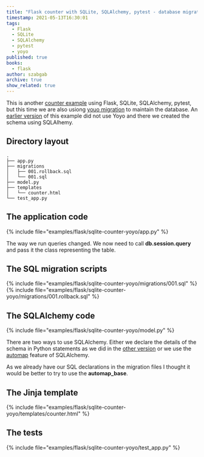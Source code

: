 ```yaml
---
title: "Flask counter with SQLite, SQLAlchemy, pytest - database migration with yoyo"
timestamp: 2021-05-13T16:30:01
tags:
  - Flask
  - SQLite
  - SQLAlchemy
  - pytest
  - yoyo
published: true
books:
  - flask
author: szabgab
archive: true
show_related: true
---
```



This is another [counter example](/counter) using Flask, SQLite, SQLAlchemy, pytest, but this time we are also usiong [youo migration](https://ollycope.com/software/yoyo/latest/)
to maintain the database. An [earlier version](/flask-counter-sqlite-sqlalchemy) of this example did not use Yoyo and there we created the schema using SQLAlhemy.



## Directory layout

```
.
├── app.py
├── migrations
│   ├── 001.rollback.sql
│   └── 001.sql
├── model.py
├── templates
│   └── counter.html
└── test_app.py
```

## The application code

{% include file="examples/flask/sqlite-counter-yoyo/app.py" %}

The way we run queries changed. We now need to call <b>db.session.query</b> and pass it
the class representing the table.

## The SQL migration scripts

{% include file="examples/flask/sqlite-counter-yoyo/migrations/001.sql" %}
{% include file="examples/flask/sqlite-counter-yoyo/migrations/001.rollback.sql" %}

## The SQLAlchemy code

{% include file="examples/flask/sqlite-counter-yoyo/model.py" %}

There are two ways to use SQLAlchemy. Either we declare the details of the schema in Python statements as we did in the
[other version](/flask-counter-sqlite-sqlalchemy) or we use the [automap](https://docs.sqlalchemy.org/en/14/orm/extensions/automap.html) feature
of SQLAlchemy.

As we already have our SQL declarations in the migration files I thought it would be better to try to use the <b>automap_base</b>.

## The Jinja template

{% include file="examples/flask/sqlite-counter-yoyo/templates/counter.html" %}

## The tests

{% include file="examples/flask/sqlite-counter-yoyo/test_app.py" %}

